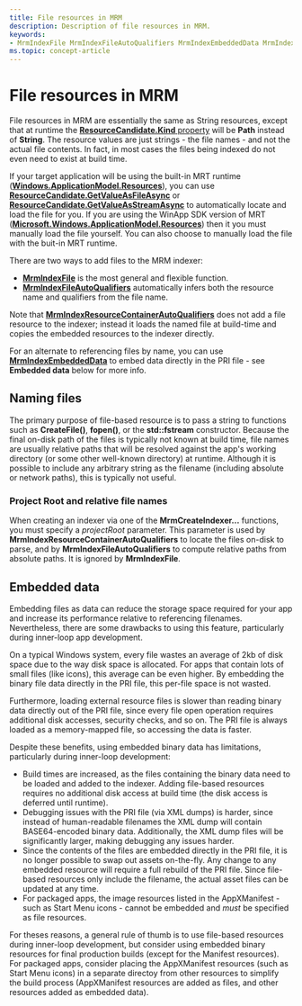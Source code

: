 ```yaml
---
title: File resources in MRM
description: Description of file resources in MRM.
keywords:
- MrmIndexFile MrmIndexFileAutoQualifiers MrmIndexEmbeddedData MrmIndexResourceContainerAutoQualifiers
ms.topic: concept-article
---
```


# File resources in MRM

File resources in MRM are essentially the same as String resources, except that at runtime the
[**ResourceCandidate.Kind** property](/windows/windows-app-sdk/api/winrt/microsoft.windows.applicationmodel.resources.resourcecandidate.kind) will be **Path** instead of **String**. The resource values are just strings - the 
file names - and not the actual file contents. In fact, in most cases the files being indexed do not even need 
to exist at build time.

If your target application will be using the built-in MRT runtime
([**Windows.ApplicationModel.Resources**](/uwp/api/windows.applicationmodel.resources)), you can use
[**ResourceCandidate.GetValueAsFileAsync**](/uwp/api/windows.applicationmodel.resources.core.resourcecandidate.getvalueasfileasync)
or [**ResourceCandidate.GetValueAsStreamAsync**](/uwp/api/windows.applicationmodel.resources.core.resourcecandidate.getvalueasstreamasync)
to automatically locate and load the file for you. If you are using the WinApp SDK version of MRT 
([**Microsoft.Windows.ApplicationModel.Resources**](/windows/windows-app-sdk/api/winrt/microsoft.windows.applicationmodel.resources)) then
it you must manually load the file yourself. You can also choose to manually load the file with the buit-in MRT
runtime.

There are two ways to add files to the MRM indexer:

* [**MrmIndexFile**](mrmindexfile.md) is the most general and flexible function.
* [**MrmIndexFileAutoQualifiers**](mrmindexfileautoqualifiers.md) automatically infers both the resource 
name and qualifiers from the file name.

Note that [**MrmIndexResourceContainerAutoQualifiers**](mrmindexresourcecontainerautoqualifiers.md) does not 
add a file resource to the indexer; instead it loads the named file at build-time and copies the embedded 
resources to the indexer directly. 

For an alternate to referencing files by name, you can use [**MrmIndexEmbeddedData**](mrmindexembeddeddata.md) 
to embed data directly in the PRI file - see **Embedded data** below for more info.

## Naming files

The primary purpose of file-based resource is to pass a string to functions such as **CreateFile()**, **fopen()**,
or the **std::fstream** constructor. Because the final on-disk path of the files is typically not known at
build time, file names are usually relative paths that will be resolved against the app's working directory
(or some other well-known directory) at runtime. Although it is possible to include any arbitrary string
as the filename (including absolute or network paths), this is typically not useful. 

### Project Root and relative file names

When creating an indexer via one of the **MrmCreateIndexer...** functions, you must specify a *projectRoot* parameter.
This parameter is used by **MrmIndexResourceContainerAutoQualifiers** to locate the files on-disk to parse, and
by **MrmIndexFileAutoQualifiers** to compute relative paths from absolute paths. It is ignored by
**MrmIndexFile**.

## Embedded data

Embedding files as data can reduce the storage space required for your app and increase its performance
relative to referencing filenames. Nevertheless, there are some drawbacks to using this feature, particularly 
during inner-loop app development.

On a typical Windows system, every file wastes an average of 2kb of disk space due to the way disk space 
is allocated. For apps that contain lots of small files (like icons), this average can be even higher. 
By embedding the binary file data directly in the PRI file, this per-file space is not wasted.

Furthermore, loading external resource files is slower than reading binary data directly out of the PRI file, 
since every file open operation requires additional disk accesses, security checks, and so on.
The PRI file is always loaded as a memory-mapped file, so accessing the data is faster.

Despite these benefits, using embedded binary data has limitations, particularly during inner-loop development:

* Build times are increased, as the files containing the binary data need to be loaded and added to the indexer.
Adding file-based resources requires no additional disk access at build time (the disk access is 
deferred until runtime).
* Debugging issues with the PRI file (via XML dumps) is harder, since instead of human-readable filenames 
the XML dump will contain BASE64-encoded binary data. Additionally, the XML dump files will be significantly
larger, making debugging any issues harder.
* Since the contents of the files are embedded directly in the PRI file, it is no longer possible to swap
out assets on-the-fly. Any change to any embedded resource will require a full rebuild of the PRI file.
Since file-based resources only include the filename, the actual asset files can be updated at any time.
* For packaged apps, the image resources listed in the AppXManifest - such as Start Menu icons - cannot be 
embedded and *must* be specified as file resources.

For theses reasons, a general rule of thumb is to use file-based resources during inner-loop development,
but consider using embedded binary resources for final production builds (except for the Manifest resources).
For packaged apps, consider placing the AppXManifest resources (such as Start Menu icons) in a separate 
directoy from other resources to simplify the build process (AppXManifest resources are added as files,
and other resources added as embedded data).
